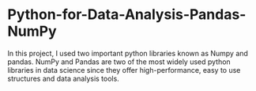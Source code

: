 # Python-for-Data-Analysis-Pandas-NumPy

In this project, I used two important python libraries known as Numpy and pandas. NumPy and Pandas are two of the most widely used python libraries in data science since they offer high-performance, easy to use structures and data analysis tools.
